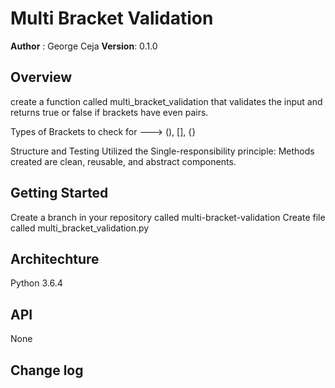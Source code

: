 # Multi Bracket Validation
**Author** : George Ceja
**Version**: 0.1.0


## Overview
create a function called multi_bracket_validation that validates the input and
returns true or false if brackets have even pairs.

Types of Brackets to check for ---> (), [], {}

Structure and Testing
Utilized the Single-responsibility principle: Methods created are clean,
reusable, and abstract components.


## Getting Started
Create a branch in your repository called multi-bracket-validation
Create file called multi_bracket_validation.py


## Architechture
Python 3.6.4


## API
None


## Change log
